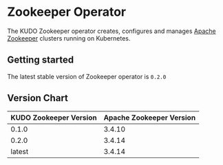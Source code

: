 # Zookeeper Operator

The KUDO Zookeeper operator creates, configures and manages [Apache Zookeeper](https://zookeeper.apache.org/) clusters running on Kubernetes.

## Getting started

The latest stable version of Zookeeper operator is `0.2.0`

## Version Chart

| KUDO Zookeeper Version | Apache Zookeeper Version |
| ------------------ | -------------------- |
| 0.1.0              | 3.4.10               |
| 0.2.0              | 3.4.14               |
| latest             | 3.4.14               |
